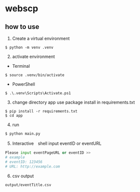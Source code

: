 # webscp

## how to use

1. Create a virtual environment
```shell
$ python -m venv .venv
```

2. activate environment
- Terminal
```shell
$ source .venv/bin/activate
```
- PowerShell
```shell
$ .\.venv\Scripts\Activate.ps1
```

3. change directory app use package install in requirements.txt
```shell
$ pip install -r requirements.txt
$ cd app
```

4. run
```shell
$ python main.py
```

5. Interactive　shell input eventID or eventURL
```python
Please input eventPageURL or eventID >>
# example
# eventID: 123456
# URL: http://example.com
```

6. csv output
```
output/eventTitle.csv
```

